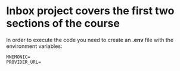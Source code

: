 # Inbox project covers the first two sections of the course

In order to execute the code you need to create an **.env** file with the environment variables:

```
MNEMONIC=
PROVIDER_URL=
```